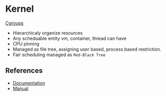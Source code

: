 # Kernel
 
 [Cgroups](https://www.youtube.com/watch?v=z7mgaWqiV90)
 - Hierarchicaly organize resources
 - Any scheduable entity vm, container, thread can have
 - CPU pinning
 - Managed as file tree, assigning user based, process based restriction.
 - Fair scheduling managed as `Red-Black Tree`


## References
- [Documentation](https://www.kernel.org/doc/Documentation/)
- [Manual](https://man7.org/linux/man-pages/man5/proc.5.html)